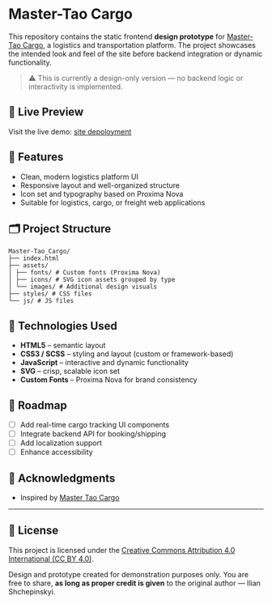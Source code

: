 # Master-Tao Cargo

This repository contains the static frontend **design prototype** for [Master-Tao Cargo](https://cargo.master-tao.com/), a logistics and transportation platform. The project showcases the intended look and feel of the site before backend integration or dynamic functionality.

> ⚠️ This is currently a design-only version — no backend logic or interactivity is implemented.

## 🔗 Live Preview

Visit the live demo: [site depoloyment](https://iliantheone0.github.io/Master-Tao_Cargo/)

## 🧩 Features

- Clean, modern logistics platform UI
- Responsive layout and well-organized structure
- Icon set and typography based on Proxima Nova
- Suitable for logistics, cargo, or freight web applications

## 🗂 Project Structure
```
Master-Tao_Cargo/
├── index.html
├── assets/
│ ├── fonts/ # Custom fonts (Proxima Nova)
│ ├── icons/ # SVG icon assets grouped by type
│ └── images/ # Additional design visuals
├── styles/ # CSS files
└── js/ # JS files
```

## 💼 Technologies Used

- **HTML5** – semantic layout
- **CSS3 / SCSS** – styling and layout (custom or framework-based)
- **JavaScript** – interactive and dynamic functionality
- **SVG** – crisp, scalable icon set
- **Custom Fonts** – Proxima Nova for brand consistency

## 🚧 Roadmap

- [ ] Add real-time cargo tracking UI components
- [ ] Integrate backend API for booking/shipping
- [ ] Add localization support
- [ ] Enhance accessibility

## 🙌 Acknowledgments

- Inspired by [Master Tao Cargo](https://cargo.master-tao.com/)

---

## 📄 License

This project is licensed under the [Creative Commons Attribution 4.0 International (CC BY 4.0)](https://creativecommons.org/licenses/by/4.0/).

Design and prototype created for demonstration purposes only. You are free to share, **as long as proper credit is given** to the original author — Ilian Shchepinskyi.
